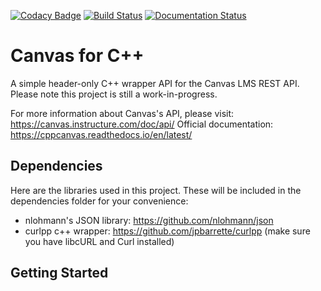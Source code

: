 [![Codacy Badge](https://api.codacy.com/project/badge/Grade/1bb776548b984a57b0e216a6676f0d01)](https://app.codacy.com/manual/asuradev99/Canvaspp?utm_source=github.com&utm_medium=referral&utm_content=asuradev99/Canvaspp&utm_campaign=Badge_Grade_Dashboard)
[![Build Status](https://circleci.com/gh/asuradev99/CppCanvas.svg?style=shield)](https://circleci.com/gh/asuradev99/CppCanvas)
[![Documentation Status](https://readthedocs.org/projects/cppcanvas/badge/?version=latest)](https://cppcanvas.readthedocs.io/en/latest/?badge=latest)

# Canvas for C++
A simple header-only C++ wrapper API for the Canvas LMS REST API. 
Please note this project is still a work-in-progress.  

For more information about Canvas's API, please visit: https://canvas.instructure.com/doc/api/
Official documentation: https://cppcanvas.readthedocs.io/en/latest/

## Dependencies 
Here are the libraries used in this project. These will be included in the dependencies folder for your convenience:
* nlohmann's JSON library: https://github.com/nlohmann/json
* curlpp c++ wrapper: https://github.com/jpbarrette/curlpp (make sure you have libcURL and Curl installed) 
## Getting Started

